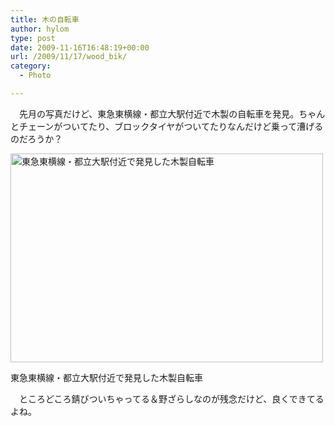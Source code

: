 ```yaml
---
title: 木の自転車
author: hylom
type: post
date: 2009-11-16T16:48:19+00:00
url: /2009/11/17/wood_bik/
category:
  - Photo

---
```

　先月の写真だけど、東急東横線・都立大駅付近で木製の自転車を発見。ちゃんとチェーンがついてたり、ブロックタイヤがついてたりなんだけど乗って漕げるのだろうか？

<div style="width: 510px" class="wp-caption aligncenter">
  <a href="/img/blog/091117/woodbike.jpg"><img title="木製自転車" src="/img/blog/091117/woodbike_s.jpg" alt="東急東横線・都立大駅付近で発見した木製自転車" width="500" height="334" /></a>
  
  <p class="wp-caption-text">
    東急東横線・都立大駅付近で発見した木製自転車
  </p>
</div>

　ところどころ錆びついちゃってる＆野ざらしなのが残念だけど、良くできてるよね。
